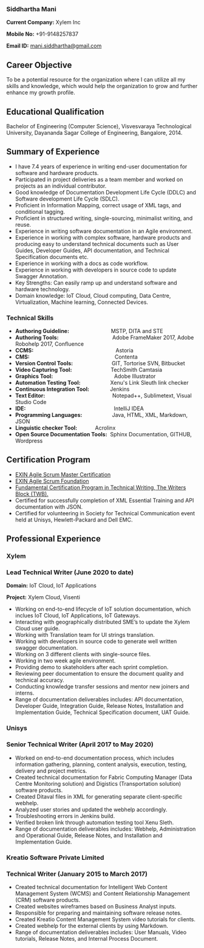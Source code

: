 ### Siddhartha Mani

**Current Company:** Xylem Inc

**Mobile No:** +91-9148257837

**Email ID:** mani.siddhartha@gmail.com

## Career Objective
To be a potential resource for the organization where I can utilize all my skills and knowledge,
which would help the organization to grow and further enhance my growth profile.

## Educational Qualification
Bachelor of Engineering (Computer Science), Visvesvaraya Technological University,
Dayananda Sagar College of Engineering, Bangalore, 2014.

## Summary of Experience
- I have 7.4 years of experience in writing end-user documentation for software and hardware products.
- Participated in project deliveries as a team member and worked on projects as an individual contributor.
- Good knowledge of Documentation Development Life Cycle (DDLC) and Software development Life Cycle (SDLC).
- Proficient in Information Mapping, correct usage of XML tags, and conditional tagging.
- Proficient in structured writing, single-sourcing, minimalist writing, and reuse.
- Experience in writing software documentation in an Agile environment.
- Experience in working with complex software, hardware products and producing easy to understand technical documents such as User Guides, Developer Guides, API documentation, and Technical Specification documents etc.
- Experience in working with a docs as code workflow.
- Experience in working with developers in source code to update Swagger Annotation.
- Key Strengths: Can easily ramp up and understand software and hardware technology.
- Domain knowledge: IoT Cloud, Cloud computing, Data Centre, Virtualization, Machine learning, Connected Devices.

### Technical Skills
- **Authoring Guideline:** &nbsp; &nbsp;&nbsp;&nbsp;&nbsp;&nbsp;&nbsp;&nbsp;&nbsp;&nbsp;&nbsp;&nbsp;&nbsp;&nbsp;&nbsp;&nbsp;&nbsp;&nbsp;&nbsp;&nbsp;&nbsp;&nbsp;&nbsp;&nbsp;&nbsp; MSTP, DITA and STE
- **Authoring Tools:** &nbsp;&nbsp;&nbsp;&nbsp;&nbsp;&nbsp;&nbsp;&nbsp;&nbsp;&nbsp;&nbsp;&nbsp;&nbsp;&nbsp;&nbsp;&nbsp;&nbsp;&nbsp;&nbsp;&nbsp;&nbsp;&nbsp;&nbsp;&nbsp;&nbsp;&nbsp;&nbsp;&nbsp;&nbsp;&nbsp;&nbsp;&nbsp;&nbsp;&nbsp; Adobe FrameMaker 2017, Adobe Robohelp 2017, Confluence
- **CCMS:** &nbsp;&nbsp;&nbsp;&nbsp;&nbsp;&nbsp;&nbsp;&nbsp;&nbsp;&nbsp;&nbsp;&nbsp;&nbsp;&nbsp;&nbsp; &nbsp;&nbsp;&nbsp;&nbsp;&nbsp;&nbsp;&nbsp;&nbsp;&nbsp;&nbsp;&nbsp;&nbsp;&nbsp;&nbsp;&nbsp;&nbsp;&nbsp;&nbsp;&nbsp;&nbsp;&nbsp;&nbsp;&nbsp;&nbsp;&nbsp;&nbsp;&nbsp;&nbsp;&nbsp;&nbsp;&nbsp;&nbsp;&nbsp;&nbsp;&nbsp;&nbsp;&nbsp; Astoria
- **CMS:** &nbsp;&nbsp;&nbsp;&nbsp;&nbsp;&nbsp;&nbsp;&nbsp;&nbsp;&nbsp;&nbsp;&nbsp;&nbsp;&nbsp;&nbsp; &nbsp;&nbsp;&nbsp;&nbsp;&nbsp;&nbsp;&nbsp;&nbsp;&nbsp;&nbsp;&nbsp;&nbsp;&nbsp;&nbsp;&nbsp;&nbsp;&nbsp;&nbsp;&nbsp;&nbsp;&nbsp;&nbsp;&nbsp;&nbsp;&nbsp;&nbsp;&nbsp;&nbsp;&nbsp;&nbsp;&nbsp;&nbsp;&nbsp;&nbsp;&nbsp;&nbsp;&nbsp;&nbsp;&nbsp; Contenta
- **Version Control Tools:** &nbsp;&nbsp;&nbsp;&nbsp;&nbsp;&nbsp;&nbsp;&nbsp;&nbsp;&nbsp;&nbsp;&nbsp;&nbsp;&nbsp;&nbsp;&nbsp;&nbsp;&nbsp;&nbsp;&nbsp;&nbsp;&nbsp;&nbsp;&nbsp; GIT, Tortorise SVN, Bitbucket
- **Video Capturing Tool:** &nbsp;&nbsp;&nbsp;&nbsp;&nbsp;&nbsp;&nbsp;&nbsp;&nbsp;&nbsp;&nbsp;&nbsp;&nbsp;&nbsp;&nbsp;&nbsp;&nbsp;&nbsp;&nbsp;&nbsp;&nbsp;&nbsp;&nbsp;&nbsp; TechSmith Camtasia
- **Graphics Tool:**&nbsp;&nbsp;&nbsp;&nbsp;&nbsp;&nbsp;&nbsp;&nbsp;&nbsp;&nbsp;&nbsp;&nbsp;&nbsp;&nbsp;&nbsp;&nbsp;&nbsp;&nbsp;&nbsp;&nbsp;&nbsp;&nbsp;&nbsp;&nbsp;&nbsp;&nbsp;&nbsp;&nbsp;&nbsp;&nbsp;&nbsp;&nbsp;&nbsp;&nbsp;&nbsp;&nbsp;&nbsp;&nbsp;&nbsp;&nbsp; Adobe Illustrator
- **Automation Testing Tool:** &nbsp;&nbsp;&nbsp;&nbsp;&nbsp;&nbsp;&nbsp;&nbsp;&nbsp;&nbsp;&nbsp;&nbsp;&nbsp;&nbsp;&nbsp;&nbsp;&nbsp;&nbsp;&nbsp;Xenu's Link Sleuth link checker
- **Continuous Integration Tool:**&nbsp;&nbsp;&nbsp;&nbsp;&nbsp;&nbsp;&nbsp;&nbsp;&nbsp;&nbsp;&nbsp;&nbsp;&nbsp;&nbsp;Jenkins
- **Text Editor:** &nbsp;&nbsp;&nbsp;&nbsp;&nbsp;&nbsp;&nbsp;&nbsp;&nbsp;&nbsp;&nbsp;&nbsp;&nbsp;&nbsp;&nbsp; &nbsp;&nbsp;&nbsp;&nbsp;&nbsp;&nbsp;&nbsp;&nbsp;&nbsp;&nbsp;&nbsp;&nbsp;&nbsp;&nbsp;&nbsp;&nbsp;&nbsp;&nbsp;&nbsp;&nbsp;&nbsp;&nbsp;&nbsp;&nbsp;&nbsp;&nbsp;&nbsp; Notepad++, Sublimetext, Visual Studio Code
- **IDE:** &nbsp;&nbsp;&nbsp;&nbsp;&nbsp;&nbsp;&nbsp;&nbsp;&nbsp;&nbsp;&nbsp;&nbsp;&nbsp;&nbsp;&nbsp;&nbsp;&nbsp;&nbsp;&nbsp;&nbsp;&nbsp;&nbsp;&nbsp;&nbsp;&nbsp;&nbsp;&nbsp;&nbsp;&nbsp;&nbsp;&nbsp;&nbsp;&nbsp;&nbsp;&nbsp;&nbsp;&nbsp;&nbsp;&nbsp;&nbsp;&nbsp;&nbsp;&nbsp;&nbsp;&nbsp;&nbsp;&nbsp;&nbsp;&nbsp;&nbsp;&nbsp;&nbsp;&nbsp;&nbsp;&nbsp;&nbsp;&nbsp; IntelliJ IDEA
- **Programming Languages:** &nbsp;&nbsp;&nbsp;&nbsp;&nbsp;&nbsp;&nbsp;&nbsp;&nbsp;&nbsp;&nbsp;&nbsp;&nbsp;&nbsp;&nbsp;&nbsp;&nbsp;&nbsp; Java, HTML, XML, Markdown, JSON
- **Linguistic checker Tool:** &nbsp;&nbsp;&nbsp;&nbsp;&nbsp;&nbsp;&nbsp;&nbsp;&nbsp;&nbsp; Acrolinx
- **Open Source Documentation Tools:** &nbsp;Sphinx Documentation, GITHUB, Wordpress

## Certification Program
- [EXIN Agile Scrum Master Certification](https://app.exeed.pro/badge/108569)
- [EXIN Agile Scrum Foundation](https://app.exeed.pro/holder/badge/86598)
- [Fundamental Certification Program in Technical Writing, The Writers Block (TWB).](TechnicalWriting.md)
- Certified for successfully completion of XML Essential Training and API documentation
with JSON.
- Certified for volunteering in Society for Technical Communication event held at Unisys,
Hewlett-Packard and Dell EMC.

## Professional Experience
### Xylem
### Lead Technical Writer (June 2020 to date)

**Domain:** IoT Cloud, IoT Applications

**Project:** Xylem Cloud, Visenti
- Working on end-to-end lifecycle of IoT solution documentation, which inclues IoT Cloud, IoT Applications, IoT Gateways.
- Interacting with geographically distributed SME’s to update the Xylem Cloud user guide.
- Working with Translation team for UI strings translation.
- Working with developers in source code to generate well written swagger documentation.
- Working on 3 different clients with single-source files.
- Working in two week agile environment.
- Providing demo to skateholders after each sprint completion.
- Reviewing peer documentation to ensure the document quality and technical accuracy.
- Conducting knowledge transfer sessions and mentor new joiners and interns.
- Range of documentation deliverables includes: API documentation, Developer
Guide, Integration Guide, Release Notes, Installation and Implementation Guide, Technical Specification document, UAT Guide.

### Unisys
### Senior Technical Writer (April 2017 to May 2020)
- Worked on end-to-end documentation process, which includes information gathering,
planning, content analysis, execution, testing, delivery and project metrics.
- Created technical documentation for Fabric Computing Manager (Data Centre Monitoring solution) and Digistics (Transportation solution) software products.
- Created Ditaval files in XML for generating separate client-specific webhelp.
- Analyzed user stories and updated the webhelp accordingly.
- Troubleshooting errors in Jenkins build.
- Verified broken link through automation testing tool Xenu Sleth.
- Range of documentation deliverables includes: Webhelp, Administration and Operational
Guide, Release Notes, and Installation and Implementation Guide.

### Kreatio Software Private Limited
### Technical Writer (January 2015 to March 2017)
- Created technical documentation for Intelligent Web Content Management System (WCMS) and Content Relationship Management (CRM) software products.
- Created websites wireframes based on Business Analyst inputs.
- Responsible for preparing and maintaining software release notes.
- Created Kreatio Content Management System video tutorials for clients.
- Created webhelp for the external clients by using Markdown.
- Range of documentation deliverables includes: User Manuals, Video tutorials, Release
Notes, and Internal Process Document.


